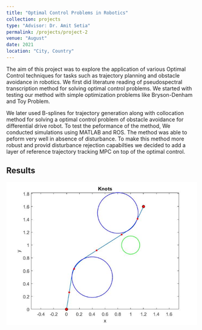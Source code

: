 ```yaml
---
title: "Optimal Control Problems in Robotics"
collection: projects
type: "Advisor: Dr. Amit Setia"
permalink: /projects/project-2
venue: "August"
date: 2021
location: "City, Country"
---
```


The aim of this project was to explore the application of various Optimal Control techniques for tasks such as trajectory planning and obstacle avoidance in robotics. We first did literature reading of pseudospectral transcription method for solving optimal control problems. We started with testing our method with simple optimization problems like Bryson-Denham and Toy Problem. 

We later used B-splines for trajectory generation along with collocation method for solving a optimal control problem of obstacle avoidance for differential drive robot. To test the peformance of the method, We conducted simulations using MATLAB and ROS. The method was able to peform very well in absence of disturbance. To make this method more robust and provid disturbance rejection capabilties we decided to add a layer of reference trajectory tracking MPC on top of the optimal control. 

## Results

![Obstacle avoidance](/images/untitled.jpg)
